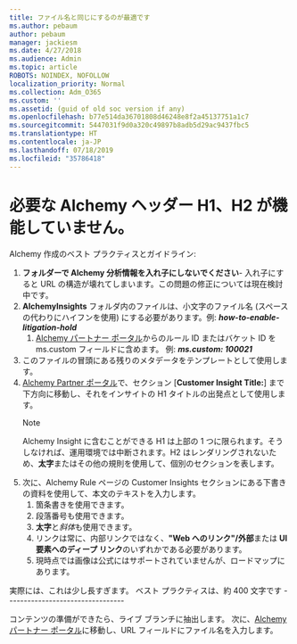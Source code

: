 ```yaml
---
title: ファイル名と同じにするのが最適です
ms.author: pebaum
author: pebaum
manager: jackiesm
ms.date: 4/27/2018
ms.audience: Admin
ms.topic: article
ROBOTS: NOINDEX, NOFOLLOW
localization_priority: Normal
ms.collection: Adm_O365
ms.custom: ''
ms.assetid: (guid of old soc version if any)
ms.openlocfilehash: b77e514da36701808d46248e8f2a45137751a1c7
ms.sourcegitcommit: 5447031f9d0a320c49897b8adb5d29ac9437fbc5
ms.translationtype: HT
ms.contentlocale: ja-JP
ms.lasthandoff: 07/18/2019
ms.locfileid: "35786418"
---
```

# <a name="required-alchemy-header-h1-h2s-dont-work"></a>必要な Alchemy ヘッダー H1、H2 が機能していません。
Alchemy 作成のベスト プラクティスとガイドライン:

1. **フォルダーで Alchemy 分析情報を入れ子にしないでください**- 入れ子にすると URL の構造が壊れてしまいます。この問題の修正については現在検討中です。
1. **AlchemyInsights** フォルダ内のファイルは、小文字のファイル名 (スペースの代わりにハイフンを使用) にする必要があります。例:  ***how-to-enable-litigation-hold***
    1. [Alchemy パートナー ポータル](https://alchemyportal.azurewebsites.net)からのルール ID またはバケット ID を ms.custom フィールドに含めます。 例:  ***ms.custom: 100021***
1. このファイルの冒頭にある残りのメタデータをテンプレートとして使用します。
1. [Alchemy Partner ポータル](https://alchemyportal.azurewebsites.net)で、セクション [**Customer Insight Title:**] まで下方向に移動し、それをインサイトの H1 タイトルの出発点として使用します。 
    > [!NOTE]
    > Alchemy Insight に含むことができる H1 は上部の 1 つに限られます。そうしなければ、運用環境では中断されます。H2 はレンダリングされないため、**太字**またはその他の規則を使用して、個別のセクションを表します。
1. 次に、Alchemy Rule ページの Customer Insights セクションにある下書きの資料を使用して、本文のテキストを入力します。
    1. 箇条書きを使用できます。
    1. 段落番号も使用できます。
    1. **太字**と*斜体*も使用できます。
    1. リンクは常に、内部リンクではなく、**"Web へのリンク"/外部**または **UI 要素へのディープ リンク**のいずれかである必要があります。
    1. 現時点では画像は公式にはサポートされていませんが、ロードマップにあります。

実際には、これは少し長すぎます。 ベスト プラクティスは、約 400 文字です ---------------------------------

コンテンツの準備ができたら、ライブ ブランチに抽出します。 次に、[Alchemy パートナー ポータル](https://alchemyportal.azurewebsites.net)に移動し、URL フィールドにファイル名を入力します。 


